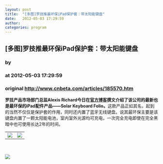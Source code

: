 ```yaml
---
layout: post
title:  "[多图]罗技推最环保iPad保护套：带太阳能键盘"
date:   2012-05-03 17:29:59
author: 
categories: program
---
```


## [多图]罗技推最环保iPad保护套：带太阳能键盘
### by 
### at 2012-05-03 17:29:59
### original <http://www.cnbeta.com/articles/185570.htm>

<span style="font-weight:bold">罗技产品市场部门总监Alexis Richard今日在</span><a rel="nofollow" style="font-weight:bold" href="http://blog.logitech.com/2012/05/03/invest-in-your-ipad-with-something-more-than-a-case-2/">官方博客</a><span style="font-weight:bold">撰文介绍了该公司的最新也是最环保的iPad配件产品――Solar Keyboard Folio。</span>这款产品正如其名，起到的当然不仅仅是保护套的作用，同时还内置了蓝牙无线键盘。说其最环保主要是该键盘内置了一颗太阳能电池，室内室外光源均可充电，一次完全充电即使在完全黑暗中也可使用长达2年的时间。<img width="1" height="1" src="http://cnbeta.feedsportal.com/c/34306/f/624776/s/1ef63706/mf.gif" border="0"><div><table border="0"><tr><td valign="middle"><a rel="nofollow" href="http://share.feedsportal.com/viral/sendEmail.cfm?lang=en&amp;title=%5B%E5%A4%9A%E5%9B%BE%5D%E7%BD%97%E6%8A%80%E6%8E%A8%E6%9C%80%E7%8E%AF%E4%BF%9DiPad%E4%BF%9D%E6%8A%A4%E5%A5%97%EF%BC%9A%E5%B8%A6%E5%A4%AA%E9%98%B3%E8%83%BD%E9%94%AE%E7%9B%98&amp;link=http%3A%2F%2Fwww.cnbeta.com%2Farticles%2F185570.htm"><img src="http://res3.feedsportal.com/images/emailthis2.gif" border="0"></a></td><td valign="middle"><a rel="nofollow" href="http://res.feedsportal.com/viral/bookmark.cfm?title=%5B%E5%A4%9A%E5%9B%BE%5D%E7%BD%97%E6%8A%80%E6%8E%A8%E6%9C%80%E7%8E%AF%E4%BF%9DiPad%E4%BF%9D%E6%8A%A4%E5%A5%97%EF%BC%9A%E5%B8%A6%E5%A4%AA%E9%98%B3%E8%83%BD%E9%94%AE%E7%9B%98&amp;link=http%3A%2F%2Fwww.cnbeta.com%2Farticles%2F185570.htm"><img src="http://res3.feedsportal.com/images/bookmark.gif" border="0"></a></td></tr></table></div><br><br><a rel="nofollow" href="http://da.feedsportal.com/r/133515154455/u/153/f/624776/c/34306/s/1ef63706/a2.htm"><img src="http://da.feedsportal.com/r/133515154455/u/153/f/624776/c/34306/s/1ef63706/a2.img" border="0"></a><img width="1" height="1" src="http://pi.feedsportal.com/r/133515154455/u/153/f/624776/c/34306/s/1ef63706/a2t.img" border="0">